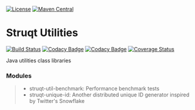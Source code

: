 [![License](https://img.shields.io/github/license/struqt/struqt-utilities.svg)](https://raw.githubusercontent.com/struqt/struqt-utilities/master/LICENSE)
[![Maven Central](https://img.shields.io/maven-central/v/com.struqt/struqt-utilities.svg)](https://maven-badges.herokuapp.com/maven-central/com.struqt/struqt-utilities)

# Struqt Utilities #

[![Build Status](https://travis-ci.org/struqt/struqt-utilities.svg?branch=master)](https://travis-ci.org/struqt/struqt-utilities)
[![Codacy Badge](https://api.codacy.com/project/badge/Grade/1aa0433b4e494aba9fe76a5e2b685332?branch=master)](https://www.codacy.com/app/wangkang/struqt-utilities?utm_source=github.com&amp;utm_medium=referral&amp;utm_content=struqt/struqt-utilities&amp;utm_campaign=Badge_Grade)
[![Codacy Badge](https://api.codacy.com/project/badge/Coverage/1aa0433b4e494aba9fe76a5e2b685332?branch=master)](https://www.codacy.com/app/wangkang/struqt-utilities?utm_source=github.com&utm_medium=referral&utm_content=struqt/struqt-utilities&utm_campaign=Badge_Coverage)
[![Coverage Status](https://coveralls.io/repos/github/struqt/struqt-utilities/badge.svg?branch=master)](https://coveralls.io/github/struqt/struqt-utilities?branch=master)

Java utilities class libraries

### Modules ###

> * struqt-util-benchmark: Performance benchmark tests
> * struqt-unique-id: Another distributed unique ID generator inspired by Twitter's Snowflake
